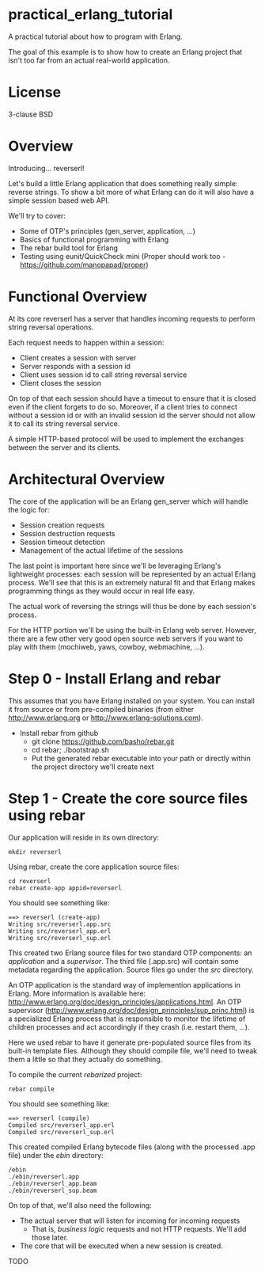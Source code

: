 practical_erlang_tutorial
=========================

A practical tutorial about how to program with Erlang.

The goal of this example is to show how to create an Erlang project that isn't
too far from an actual real-world application.

License
=======

3-clause BSD

Overview
========

Introducing... reverserl!

Let's build a little Erlang application that does something really simple: reverse strings.
To show a bit more of what Erlang can do it will also have a simple session based web API.

We'll try to cover:

- Some of OTP's principles (gen_server, application, ...)
- Basics of functional programming with Erlang
- The rebar build tool for Erlang
- Testing using eunit/QuickCheck mini (Proper should work too -
  https://github.com/manopapad/proper)

Functional Overview
=====================

At its core reverserl has a server that handles incoming requests to perform string
reversal operations.

Each request needs to happen within a session:

- Client creates a session with server
- Server responds with a session id
- Client uses session id to call string reversal service
- Client closes the session

On top of that each session should have a timeout to ensure that it is closed even if the
client forgets to do so. Moreover, if a client tries to connect without a session id or with
an invalid session id the server should not allow it to call its string reversal service.

A simple HTTP-based protocol will be used to implement the exchanges between the server and
its clients.

Architectural Overview
======================

The core of the application will be an Erlang gen_server which will handle the logic for:

- Session creation requests
- Session destruction requests
- Session timeout detection
- Management of the actual lifetime of the sessions

The last point is important here since we'll be leveraging Erlang's lightweight processes:
each session will be represented by an actual Erlang process. We'll see that this is an
extremely natural fit and that Erlang makes programming things as they would occur in
real life easy.

The actual work of reversing the strings will thus be done by each session's process.

For the HTTP portion we'll be using the built-in Erlang web server. However, there are a few
other very good open source web servers if you want to play with them (mochiweb, yaws, cowboy,
webmachine, ...).

Step 0 - Install Erlang and rebar
=================================

This assumes that you have Erlang installed on your system. You can install it from source or
from pre-compiled binaries (from either http://www.erlang.org or http://www.erlang-solutions.com).

- Install rebar from github
  - git clone https://github.com/basho/rebar.git
  - cd rebar; ./bootstrap.sh
  - Put the generated rebar executable into your path or directly within the project directory we'll
    create next

Step 1 - Create the core source files using rebar
=================================================

Our application will reside in its own directory:

    mkdir reverserl

Using rebar, create the core application source files:

    cd reverserl
    rebar create-app appid=reverserl

You should see something like:

    ==> reverserl (create-app)
    Writing src/reverserl.app.src
    Writing src/reverserl_app.erl
    Writing src/reverserl_sup.erl

This created two Erlang source files for two standard OTP components: an _application_ and a
_supervisor_. The third file (.app.src) will contain some metadata regarding the application.
Source files go under the _src_ directory.

An OTP application is the standard way of implemention applications in Erlang. More information
is available here: http://www.erlang.org/doc/design_principles/applications.html. An OTP supervisor
(http://www.erlang.org/doc/design_principles/sup_princ.html) is a specialized Erlang process that
is responsible to monitor the lifetime of children processes and act accordingly if they crash
(i.e. restart them, ...).

Here we used rebar to have it generate pre-populated source files from its built-in template files.
Although they should compile file, we'll need to tweak them a little so that they actually do something.

To compile the current _rebarized_ project:

    rebar compile

You should see something like:

    ==> reverserl (compile)
    Compiled src/reverserl_app.erl
    Compiled src/reverserl_sup.erl

This created compiled Erlang bytecode files (along with the processed .app file) under the _ebin_ directory:

    /ebin
    ./ebin/reverserl.app
    ./ebin/reverserl_app.beam
    ./ebin/reverserl_sup.beam

On top of that, we'll also need the following:

- The actual server that will listen for incoming for incoming requests
  - That is, _business logic_ requests and not HTTP requests. We'll add those later.
- The core that will be executed when a new session is created.

TODO
